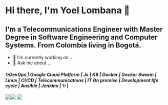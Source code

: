 # Hi there, I'm Yoel Lombana 👋
## I'm a Telecommunications Engineer with Master Degree in Software Engineering and Computer Systems. From Colombia living in Bogotá. 

- 🔭 I’m currently working on ...
- 💬 Ask me about ...
#### ✨_DevOps | Google Cloud Platform | Js | K8 | Docker | Docker Swarm | Linux | CI/CD | Telecommunications | IT On premise | Development life cycle | Ansible | Jenkins |_ ✨ |
![](https://seeklogo.com/images/D/devops-logo-CDF1353483-seeklogo.com.png)![](https://seeklogo.com/images/G/google-cloud-logo-08ACB295FB-seeklogo.com.png)         ![](https://d1.awsstatic.com/PAC/kuberneteslogo.eabc6359f48c8e30b7a138c18177f3fd39338e05.png) 

<!--

-->
